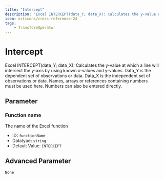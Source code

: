 ```yaml
---
title: "Intercept"
description: "Excel INTERCEPT(data_Y; data_X): Calculates the y-value at which a line will intersect the y-axis by using known x-values and y-values. Data_Y is the dependent set of observations or data. Data_X is the independent set of observations or data. Names, arrays or references containing numbers must be used here. Numbers can also be entered directly."
icon: octicons/cross-reference-24
tags: 
    - TransformOperator
---
```

# Intercept
<!-- This file was generated - DO NOT CHANGE IT MANUALLY -->



Excel INTERCEPT(data_Y; data_X): Calculates the y-value at which a line will intersect the y-axis by using known x-values and y-values. Data_Y is the dependent set of observations or data. Data_X is the independent set of observations or data. Names, arrays or references containing numbers must be used here. Numbers can also be entered directly.

## Parameter

### Function name

The name of the Excel function

- ID: `functionName`
- Datatype: `string`
- Default Value: `INTERCEPT`





## Advanced Parameter

`None`